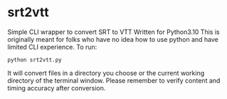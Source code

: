 # srt2vtt
Simple CLI wrapper to convert SRT to VTT
Written for Python3.10
This is originally meant for folks who have no idea how to use python and have limited CLI experience.
To run:
```
python srt2vtt.py
```
It will convert files in a directory you choose or the current working directory of the terminal window.
Please remember to verify content and timing accuracy after conversion.
